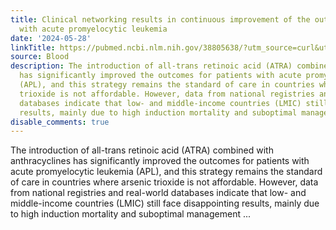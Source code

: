 ```yaml
---
title: Clinical networking results in continuous improvement of the outcome of patients
  with acute promyelocytic leukemia
date: '2024-05-28'
linkTitle: https://pubmed.ncbi.nlm.nih.gov/38805638/?utm_source=curl&utm_medium=rss&utm_campaign=journals&utm_content=7603509&fc=None&ff=20240529181009&v=2.18.0.post9+e462414
source: Blood
description: The introduction of all-trans retinoic acid (ATRA) combined with anthracyclines
  has significantly improved the outcomes for patients with acute promyelocytic leukemia
  (APL), and this strategy remains the standard of care in countries where arsenic
  trioxide is not affordable. However, data from national registries and real-world
  databases indicate that low- and middle-income countries (LMIC) still face disappointing
  results, mainly due to high induction mortality and suboptimal management ...
disable_comments: true
---
```

The introduction of all-trans retinoic acid (ATRA) combined with anthracyclines has significantly improved the outcomes for patients with acute promyelocytic leukemia (APL), and this strategy remains the standard of care in countries where arsenic trioxide is not affordable. However, data from national registries and real-world databases indicate that low- and middle-income countries (LMIC) still face disappointing results, mainly due to high induction mortality and suboptimal management ...
